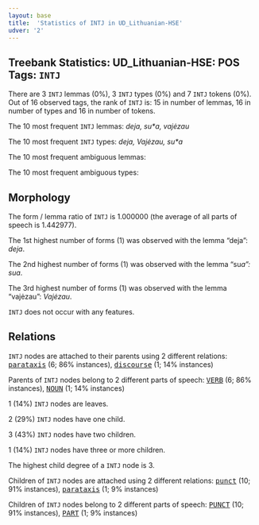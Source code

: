 ```yaml
---
layout: base
title:  'Statistics of INTJ in UD_Lithuanian-HSE'
udver: '2'
---
```


## Treebank Statistics: UD_Lithuanian-HSE: POS Tags: `INTJ`

There are 3 `INTJ` lemmas (0%), 3 `INTJ` types (0%) and 7 `INTJ` tokens (0%).
Out of 16 observed tags, the rank of `INTJ` is: 15 in number of lemmas, 16 in number of types and 16 in number of tokens.

The 10 most frequent `INTJ` lemmas: <em>deja, su*a, vajėzau</em>

The 10 most frequent `INTJ` types:  <em>deja, Vajėzau, su*a</em>

The 10 most frequent ambiguous lemmas: 

The 10 most frequent ambiguous types:  



## Morphology

The form / lemma ratio of `INTJ` is 1.000000 (the average of all parts of speech is 1.442977).

The 1st highest number of forms (1) was observed with the lemma “deja”: <em>deja</em>.

The 2nd highest number of forms (1) was observed with the lemma “su*a”: <em>su*a</em>.

The 3rd highest number of forms (1) was observed with the lemma “vajėzau”: <em>Vajėzau</em>.

`INTJ` does not occur with any features.


## Relations

`INTJ` nodes are attached to their parents using 2 different relations: <tt><a href="lt_hse-dep-parataxis.html">parataxis</a></tt> (6; 86% instances), <tt><a href="lt_hse-dep-discourse.html">discourse</a></tt> (1; 14% instances)

Parents of `INTJ` nodes belong to 2 different parts of speech: <tt><a href="lt_hse-pos-VERB.html">VERB</a></tt> (6; 86% instances), <tt><a href="lt_hse-pos-NOUN.html">NOUN</a></tt> (1; 14% instances)

1 (14%) `INTJ` nodes are leaves.

2 (29%) `INTJ` nodes have one child.

3 (43%) `INTJ` nodes have two children.

1 (14%) `INTJ` nodes have three or more children.

The highest child degree of a `INTJ` node is 3.

Children of `INTJ` nodes are attached using 2 different relations: <tt><a href="lt_hse-dep-punct.html">punct</a></tt> (10; 91% instances), <tt><a href="lt_hse-dep-parataxis.html">parataxis</a></tt> (1; 9% instances)

Children of `INTJ` nodes belong to 2 different parts of speech: <tt><a href="lt_hse-pos-PUNCT.html">PUNCT</a></tt> (10; 91% instances), <tt><a href="lt_hse-pos-PART.html">PART</a></tt> (1; 9% instances)


